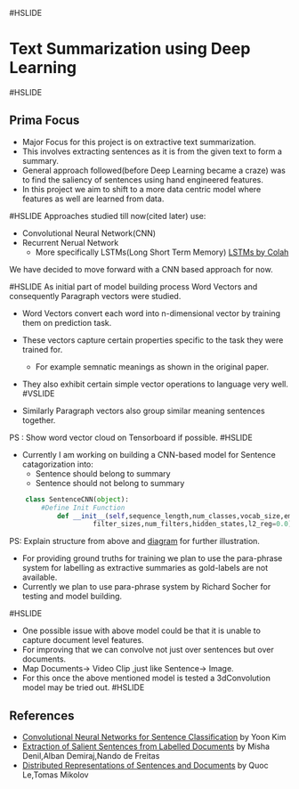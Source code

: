 #HSLIDE
# Text Summarization using Deep Learning

#HSLIDE
## Prima Focus
* Major Focus for this project is on extractive text summarization.
* This involves extracting sentences as it is from the given text to form a summary.
* General approach followed(before Deep Learning became a craze) was to find the saliency of sentences using hand engineered features.
* In this project we aim to shift to a more data centric model where features as well are learned from data.

#HSLIDE
Approaches studied till now(cited later) use:
* Convolutional Neural Network(CNN)
* Recurrent Nerual Network
	* More specifically LSTMs(Long Short Term Memory) [LSTMs by Colah](http://colah.github.io/posts/2015-08-Understanding-LSTMs/)

We have decided to move forward with a CNN based approach for now.

#HSLIDE
As initial part of model building process Word Vectors and consequently Paragraph vectors were studied.
* Word Vectors convert each word into n-dimensional vector by training them on prediction task.
* These vectors capture certain properties specific to the task they were trained for.
	* For example semnatic meanings as shown in the original paper.
* They also exhibit certain simple vector operations to language very well.
#VSLIDE

* Similarly Paragraph vectors also group similar meaning sentences together.

PS : Show word vector cloud on Tensorboard if possible.
#HSLIDE
* Currently I am working on building a CNN-based model for Sentence catagorization into:
	* Sentence should belong to summary
	* Sentence should not belong to summary

```python
	class SentenceCNN(object):
    	#Define Init Function
    		def __init__(self,sequence_length,num_classes,vocab_size,embedding_size,
                	 filter_sizes,num_filters,hidden_states,l2_reg=0.0):
```
PS: Explain structure from above and [diagram](http://aclweb.org/anthology/D/D14/D14-1181.pdf) for further illustration.

* For providing ground truths for training we plan to use the para-phrase system for labelling as extractive summaries as gold-labels are not available.
* Currently we plan to use para-phrase system by Richard Socher for testing and model building.

#HSLIDE
* One possible issue with above model could be that it is unable to capture document level features.
* For improving that we can convolve not just over sentences but over documents.
* Map Documents-> Video Clip ,just like Sentence-> Image.
* For this once the above mentioned model is tested a 3dConvolution model may be tried out.
#HSLIDE
## References

* [Convolutional Neural Networks for Sentence Classification](http://aclweb.org/anthology/D/D14/D14-1181.pdf) by Yoon Kim
* [Extraction of Salient Sentences from Labelled Documents](https://arxiv.org/pdf/1412.6815.pdf) by Misha Denil,Alban Demiraj,Nando de Freitas
* [Distributed Representations of Sentences and Documents](https://cs.stanford.edu/~quocle/paragraph_vector.pdf) by Quoc Le,Tomas Mikolov
